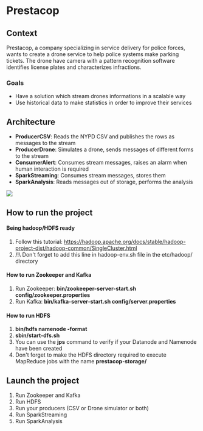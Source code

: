 # Prestacop

## Context

Prestacop, a company specializing in service delivery for police forces, wants to create a drone service  to help police systems make parking tickets.
The drone have camera with a pattern recognition software identifies license plates and characterizes infractions.

### Goals
* Have a solution which stream drones informations in a scalable way
* Use historical data to make statistics in order to improve their services 

## Architecture 

* **ProducerCSV**: Reads the NYPD CSV and publishes the rows as messages to the stream
* **ProducerDrone**: Simulates a drone, sends messages of different forms to the stream
*  **ConsumerAlert**: Consumes stream messages, raises an alarm when human interaction is required
* **SparkStreaming**: Consumes stream messages, stores them
* **SparkAnalysis**: Reads messages out of storage, performs the analysis


![](https://i.imgur.com/EP5dwsm.png)

## How to run the project

#### Being hadoop/HDFS ready

1. Follow this tutorial: https://hadoop.apache.org/docs/stable/hadoop-project-dist/hadoop-common/SingleCluster.html
2. /!\ Don't forget to add this line in hadoop-env.sh file in the etc/hadoop/ directory 

#### How to run Zookeeper and Kafka 
1. Run Zookeeper: **bin/zookeeper-server-start.sh config/zookeeper.properties**
2. Run Kafka: **bin/kafka-server-start.sh config/server.properties**

#### How to run HDFS
1. **bin/hdfs namenode -format**
2. **sbin/start-dfs.sh**
3. You can use the **jps** command to verify if your Datanode and Namenode have been created
4. Don't forget to make the HDFS directory required to execute MapReduce jobs with the name **prestacop-storage/**

## Launch the project
1. Run Zookeeper and Kafka
2. Run HDFS
3. Run your producers (CSV or Drone simulator or both)
4. Run SparkStreaming 
5. Run SparkAnalysis 
